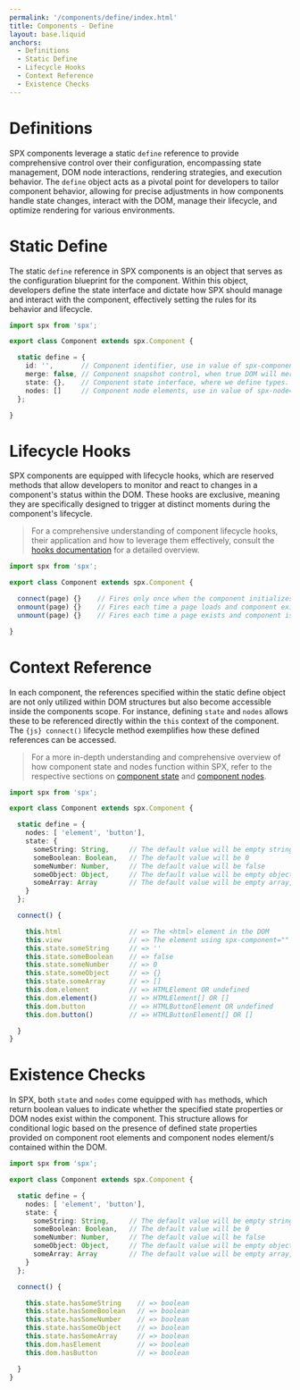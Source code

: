 ```yaml
---
permalink: '/components/define/index.html'
title: Components - Define
layout: base.liquid
anchors:
  - Definitions
  - Static Define
  - Lifecycle Hooks
  - Context Reference
  - Existence Checks
---
```


# Definitions

SPX components leverage a static `define` reference to provide comprehensive control over their configuration, encompassing state management, DOM node interactions, rendering strategies, and execution behavior. The `define` object acts as a pivotal point for developers to tailor component behavior, allowing for precise adjustments in how components handle state changes, interact with the DOM, manage their lifecycle, and optimize rendering for various environments.

# Static Define

The static `define` reference in SPX components is an object that serves as the configuration blueprint for the component. Within this object, developers define the state interface and dictate how SPX should manage and interact with the component, effectively setting the rules for its behavior and lifecycle.

<!--prettier-ignore-->
```ts
import spx from 'spx';

export class Component extends spx.Component {

  static define = {
    id: '',       // Component identifier, use in value of spx-component="" (optional)
    merge: false, // Component snapshot control, when true DOM will merge with cache
    state: {},    // Component state interface, where we define types.
    nodes: []     // Component node elements, use in value of spx-node=""
  };

}
```

# Lifecycle Hooks

SPX components are equipped with lifecycle hooks, which are reserved methods that allow developers to monitor and react to changes in a component's status within the DOM. These hooks are exclusive, meaning they are specifically designed to trigger at distinct moments during the component's lifecycle.

> For a comprehensive understanding of component lifecycle hooks, their application and how to leverage them effectively, consult the [hooks documentation](/components/hooks/) for a detailed overview.

<!--prettier-ignore-->
```ts
import spx from 'spx';

export class Component extends spx.Component {

  connect(page) {}    // Fires only once when the component initializes
  onmount(page) {}    // Fires each time a page loads and component exists
  unmount(page) {}    // Fires each time a page exists and component is removed

}
```

# Context Reference

In each component, the references specified within the static define object are not only utilized within DOM structures but also become accessible inside the components scope. For instance, defining `state` and `nodes` allows these to be referenced directly within the `this` context of the component. The `{js} connect()` lifecycle method exemplifies how these defined references can be accessed.

> For a more in-depth understanding and comprehensive overview of how component state and nodes function within SPX, refer to the respective sections on [component state](/components/state/) and [component nodes](/components/nodes/).

<!--prettier-ignore-->
```ts
import spx from 'spx';

export class Component extends spx.Component {

  static define = {
    nodes: [ 'element', 'button'],
    state: {
      someString: String,     // The default value will be empty string
      someBoolean: Boolean,   // The default value will be 0
      someNumber: Number,     // The default value will be false
      someObject: Object,     // The default value will be empty object, {}
      someArray: Array        // The default value will be empty array, []
    }
  };

  connect() {

    this.html                 // => The <html> element in the DOM
    this.view                 // => The element using spx-component=""
    this.state.someString     // => ''
    this.state.someBoolean    // => false
    this.state.someNumber     // => 0
    this.state.someObject     // => {}
    this.state.someArray      // => []
    this.dom.element          // => HTMLElement OR undefined
    this.dom.element()        // => HTMLElement[] OR []
    this.dom.button           // => HTMLButtonElement OR undefined
    this.dom.button()         // => HTMLButtonElement[] OR []

  }
}
```

# Existence Checks

In SPX, both `state` and `nodes` come equipped with `has` methods, which return boolean values to indicate whether the specified state properties or DOM nodes exist within the component. This structure allows for conditional logic based on the presence of defined state properties provided on component root elements and component nodes element/s contained within the DOM.

<!--prettier-ignore-->
```ts
import spx from 'spx';

export class Component extends spx.Component {

  static define = {
    nodes: [ 'element', 'button'],
    state: {
      someString: String,     // The default value will be empty string
      someBoolean: Boolean,   // The default value will be 0
      someNumber: Number,     // The default value will be false
      someObject: Object,     // The default value will be empty object, {}
      someArray: Array        // The default value will be empty array, []
    }
  };

  connect() {

    this.state.hasSomeString    // => boolean
    this.state.hasSomeBoolean   // => boolean
    this.state.hasSomeNumber    // => boolean
    this.state.hasSomeObject    // => boolean
    this.state.hasSomeArray     // => boolean
    this.dom.hasElement         // => boolean
    this.dom.hasButton          // => boolean

  }
}
```
